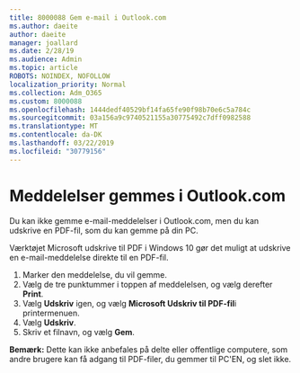 ```yaml
---
title: 8000088 Gem e-mail i Outlook.com
ms.author: daeite
author: daeite
manager: joallard
ms.date: 2/28/19
ms.audience: Admin
ms.topic: article
ROBOTS: NOINDEX, NOFOLLOW
localization_priority: Normal
ms.collection: Adm_O365
ms.custom: 8000088
ms.openlocfilehash: 1444dedf40529bf14fa65fe90f98b70e6c5a784c
ms.sourcegitcommit: 03a156a9c9740521155a30775492c7dff0982588
ms.translationtype: MT
ms.contentlocale: da-DK
ms.lasthandoff: 03/22/2019
ms.locfileid: "30779156"
---
```

# <a name="saving-messages-in-outlookcom"></a>Meddelelser gemmes i Outlook.com

Du kan ikke gemme e-mail-meddelelser i Outlook.com, men du kan udskrive en PDF-fil, som du kan gemme på din PC.

Værktøjet Microsoft udskrive til PDF i Windows 10 gør det muligt at udskrive en e-mail-meddelelse direkte til en PDF-fil.

1. Marker den meddelelse, du vil gemme.
2. Vælg de tre punktummer i toppen af meddelelsen, og vælg derefter **Print**.
3. Vælg **Udskriv** igen, og vælg **Microsoft Udskriv til PDF-fil**i printermenuen.
4. Vælg **Udskriv**.
5. Skriv et filnavn, og vælg **Gem**.

**Bemærk:** Dette kan ikke anbefales på delte eller offentlige computere, som andre brugere kan få adgang til PDF-filer, du gemmer til PC'EN, og slet ikke.